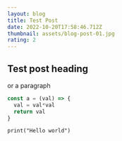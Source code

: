 ```yaml
---
layout: blog
title: Test Post
date: 2022-10-20T17:58:46.712Z
thumbnail: assets/blog-post-01.jpg
rating: 2
---
```

## T﻿est post heading

o﻿r a paragraph

```javascript
const a = (val) => {
  val = val*val
  return val
}
```

`p﻿rint("Hello world")`